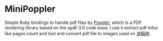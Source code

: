 MiniPoppler
====

Simple Ruby bindings to handle pdf files by [Poppler](http://poppler.freedesktop.org/), which is a PDF rendering library based on the xpdf-3.0 code base, I use it extract pdf infos like pages count and text and convert pdf file to images used on [讲稿网](http://jianggaowang.com).